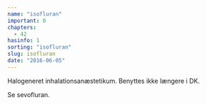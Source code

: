 ```yaml
---
name: "isofluran"
important: 0
chapters:
  - 42
hasinfo: 1
sorting: "isofluran"
slug: isofluran
date: "2016-06-05"
---
```


Halogeneret inhalationsanæstetikum. Benyttes ikke længere i DK.

Se sevofluran.

